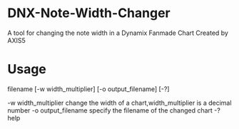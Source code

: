 # DNX-Note-Width-Changer
A tool for changing the note width in a Dynamix Fanmade Chart
Created by AXIS5

# Usage

filename [-w width_multiplier] [-o output_filename] [-?]

-w width_multiplier     change the width of a chart,width_multiplier is a decimal number
-o output_filename      specify the filename of the changed chart
-?                      help
